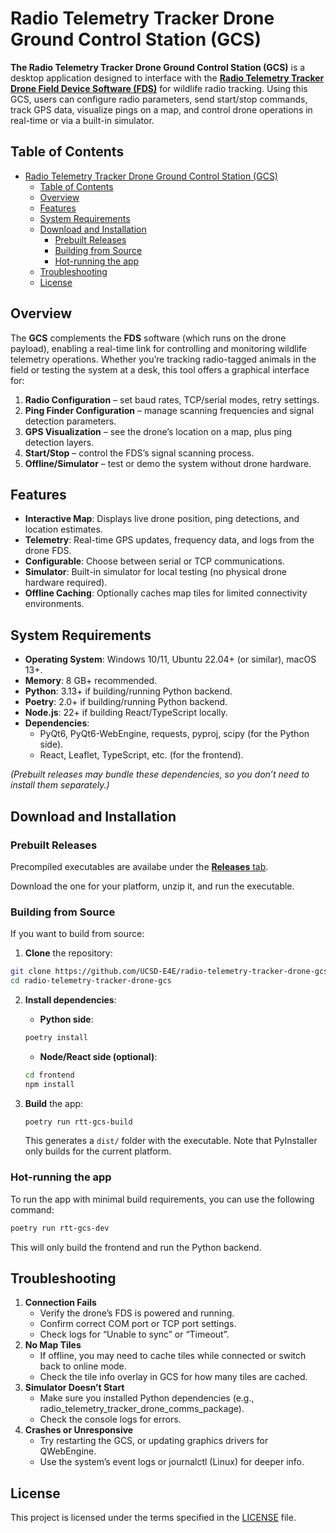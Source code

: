 # Radio Telemetry Tracker Drone Ground Control Station (GCS)

**The Radio Telemetry Tracker Drone Ground Control Station (GCS)** is a desktop application designed to interface with the [**Radio Telemetry Tracker Drone Field Device Software (FDS)**](https://github.com/UCSD-E4E/radio-telemetry-tracker-drone-fds) for wildlife radio tracking. Using this GCS, users can configure radio parameters, send start/stop commands, track GPS data, visualize pings on a map, and control drone operations in real-time or via a built-in simulator.

## Table of Contents
- [Radio Telemetry Tracker Drone Ground Control Station (GCS)](#radio-telemetry-tracker-drone-ground-control-station-gcs)
  - [Table of Contents](#table-of-contents)
  - [Overview](#overview)
  - [Features](#features)
  - [System Requirements](#system-requirements)
  - [Download and Installation](#download-and-installation)
    - [Prebuilt Releases](#prebuilt-releases)
    - [Building from Source](#building-from-source)
    - [Hot-running the app](#hot-running-the-app)
  - [Troubleshooting](#troubleshooting)
  - [License](#license)

## Overview

The **GCS** complements the **FDS** software (which runs on the drone payload), enabling a real-time link for controlling and monitoring wildlife telemetry operations. Whether you’re tracking radio-tagged animals in the field or testing the system at a desk, this tool offers a graphical interface for:

1. **Radio Configuration** – set baud rates, TCP/serial modes, retry settings.
2. **Ping Finder Configuration** – manage scanning frequencies and signal detection parameters.
3. **GPS Visualization** – see the drone’s location on a map, plus ping detection layers.
4. **Start/Stop** – control the FDS’s signal scanning process.
5. **Offline/Simulator** – test or demo the system without drone hardware.

## Features

- **Interactive Map**: Displays live drone position, ping detections, and location estimates.
- **Telemetry**: Real-time GPS updates, frequency data, and logs from the drone FDS.
- **Configurable**: Choose between serial or TCP communications.
- **Simulator**: Built-in simulator for local testing (no physical drone hardware required).
- **Offline Caching**: Optionally caches map tiles for limited connectivity environments.

## System Requirements

- **Operating System**: Windows 10/11, Ubuntu 22.04+ (or similar), macOS 13+.
- **Memory**: 8 GB+ recommended.
- **Python**: 3.13+ if building/running Python backend.
- **Poetry**: 2.0+ if building/running Python backend.
- **Node.js**: 22+ if building React/TypeScript locally.
- **Dependencies**:
  - PyQt6, PyQt6-WebEngine, requests, pyproj, scipy (for the Python side).
  - React, Leaflet, TypeScript, etc. (for the frontend).

*(Prebuilt releases may bundle these dependencies, so you don’t need to install them separately.)*

## Download and Installation

### Prebuilt Releases

Precompiled executables are availabe under the [**Releases** tab](https://github.com/UCSD-E4E/radio-telemetry-tracker-drone-gcs/releases). 

Download the one for your platform, unzip it, and run the executable.

### Building from Source

If you want to build from source:

1. **Clone** the repository:

```bash
git clone https://github.com/UCSD-E4E/radio-telemetry-tracker-drone-gcs.git
cd radio-telemetry-tracker-drone-gcs
```

2. **Install dependencies**:

   - **Python side**:
    ```bash
    poetry install
    ```

   - **Node/React side (optional)**:
    ```bash
    cd frontend
    npm install
    ```

3. **Build** the app:
    ```bash
    poetry run rtt-gcs-build
    ```
    This generates a `dist/` folder with the executable. Note that PyInstaller only builds for the current platform.

### Hot-running the app

To run the app with minimal build requirements, you can use the following command:

```bash
poetry run rtt-gcs-dev
```

This will only build the frontend and run the Python backend.


## Troubleshooting
1. **Connection Fails**
   - Verify the drone’s FDS is powered and running.
   - Confirm correct COM port or TCP port settings.
   - Check logs for “Unable to sync” or “Timeout”.
2. **No Map Tiles**
   - If offline, you may need to cache tiles while connected or switch back to online mode.
   - Check the tile info overlay in GCS for how many tiles are cached.
3. **Simulator Doesn’t Start**
   - Make sure you installed Python dependencies (e.g., radio_telemetry_tracker_drone_comms_package).
   - Check the console logs for errors.
4. **Crashes or Unresponsive**
   - Try restarting the GCS, or updating graphics drivers for QWebEngine.
   - Use the system’s event logs or journalctl (Linux) for deeper info.

## License
This project is licensed under the terms specified in the [LICENSE](LICENSE) file.

